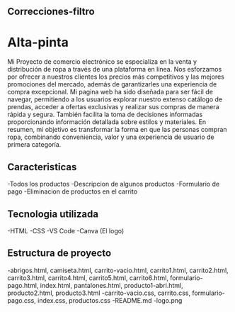 ## Correcciones-filtro

# Alta-pinta

Mi Proyecto de comercio electrónico se especializa en la venta y distribución de ropa a través de una plataforma en línea. Nos esforzamos por ofrecer a nuestros clientes los precios más competitivos y las mejores promociones del mercado, además de garantizarles una experiencia de compra excepcional. Mi pagina web ha sido diseñada para ser fácil de navegar, permitiendo a los usuarios explorar nuestro extenso catálogo de prendas, acceder a ofertas exclusivas y realizar sus compras de manera rápida y segura. También facilita la toma de decisiones informadas proporcionando información detallada sobre estilos y materiales. En resumen, mi objetivo es transformar la forma en que las personas compran ropa, combinando conveniencia, valor y una experiencia de usuario de primera categoría.

## Caracteristicas

-Todos los productos
-Descripcion de algunos productos
-Formulario de pago
-Eliminacion de productos en el carrito

## Tecnologia utilizada

-HTML
-CSS
-VS Code
-Canva (El logo)

## Estructura de proyecto

-abrigos.html, camiseta.html, carrito-vacio.html, carrito1.html, carrito2.html, carrito3.html, carrito4.html, carrito5.html, carrito6.html, formulario-pago.html, index.html, pantalones.html, producto1-abri.html, producto2.html, producto3.html
-carrito-vacio.css, carrito.css, formulario-pago.css, index.css, productos.css
-README.md
-logo.png 